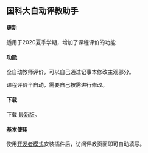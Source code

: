 国科大自动评教助手
----

#### 更新

适用于2020夏季学期，增加了课程评价的功能

#### 功能

全自动教师评价，可以自己通过记事本修改主观部分。

课程评价半自动，需要自己按需进行修改。

#### 下载

下载 [最新版](https://codeload.github.com/Manifold7/ucas_evaluate/zip/master)。

#### 基本使用

使用[开发者模式](http://chromecj.com/utilities/2015-04/423.html)安装插件后，访问评教页面即可自动填写。
